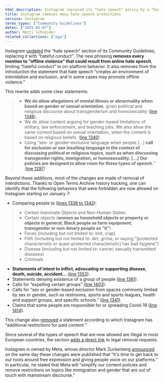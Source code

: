 ```yaml
---
html_description: Instagram replaced its “hate speech” policy by a “hateful conduct” policy on the day of Mark Zuckerberg's announcement to “work with President Trump”, explicitly allowing insults and gender limitations.
title: Instagram removes many hate speech protections
service: Instagram
terms_types: ["Community Guidelines"]
dates: ["2025-01-07"]
author: Matti Schneider
related_collections: ["pga"]
---
```


Instagram [updated](https://github.com/OpenTermsArchive/pga-versions/commit/a90e9d276cda1ca23878fd2b2df7cc066d549c20) the “hate speech” section of its Community Guidelines, replacing it with “hateful conduct”. The new phrasing **removes every mention to “offline violence” that could result from online hate speech**, limiting “hateful conduct” to on-platform behavior. It also removes from the introduction the statement that hate speech “creates an environment of intimidation and exclusion, and in some cases may promote offline violence.”

This rewrite adds some clear statements:

> - **We do allow allegations of mental illness or abnormality when based on gender or sexual orientation**, given political and religious discourse about transgenderism and homosexuality ([line 1346](https://github.com/OpenTermsArchive/pga-versions/commit/a90e9d276cda1ca23878fd2b2df7cc066d549c20#diff-dd1aecfa753374588d9e40f891e39f556b365ad800c9713ef398255bc906aad0R1346)).
> - We do allow content arguing for gender-based limitations of military, law enforcement, and teaching jobs. We also allow the same content based on sexual orientation, when the content is based on religious beliefs. ([line 1340](https://github.com/OpenTermsArchive/pga-versions/commit/a90e9d276cda1ca23878fd2b2df7cc066d549c20#diff-dd1aecfa753374588d9e40f891e39f556b365ad800c9713ef398255bc906aad0R1340)).
> - Using “sex- or gender-exclusive language when people […] **call for exclusion or use insulting language in the context of discussing political or religious topics, such as when discussing transgender rights, immigration, or homosexuality. […] Our policies are designed to allow room for these types of speech.**” ([line 1297](https://github.com/OpenTermsArchive/pga-versions/commit/a90e9d276cda1ca23878fd2b2df7cc066d549c20#diff-dd1aecfa753374588d9e40f891e39f556b365ad800c9713ef398255bc906aad0R1297))

Beyond these additions, most of the changes are made of removal of interdictions. Thanks to Open Terms Archive history tracking, one can identify that the following behaviors that were forbidden are now allowed on Instagram starting on January 7:

- Comparing people to ([lines 1338 to 1342](https://github.com/OpenTermsArchive/pga-versions/commit/a90e9d276cda1ca23878fd2b2df7cc066d549c20#diff-dd1aecfa753374588d9e40f891e39f556b365ad800c9713ef398255bc906aad0L1338-L1342)):
> * Certain Inanimate Objects and Non-Human States:
> * Certain objects (**women as household objects or property or objects in general; Black people as farm equipment; transgender or non-binary people as “it”**)
> * Feces (including but not limited to: shit, crap)
> * Filth (including but not limited to: dirt, grime, or saying "\[protected characteristic or quasi-protected characteristic\] has bad hygiene")
> * Disease (including but not limited to: cancer, sexually transmitted diseases)
> * Criminals
- **Statements of intent to inflict, advocating or supporting disease, death, suicide, accident…** ([line 1353](https://github.com/OpenTermsArchive/pga-versions/commit/a90e9d276cda1ca23878fd2b2df7cc066d549c20#diff-dd1aecfa753374588d9e40f891e39f556b365ad800c9713ef398255bc906aad0L1353)).
- Statements denying existence of a group of people ([line 1361](https://github.com/OpenTermsArchive/pga-versions/commit/a90e9d276cda1ca23878fd2b2df7cc066d549c20#diff-dd1aecfa753374588d9e40f891e39f556b365ad800c9713ef398255bc906aad0L1361)).
- Calls for “expelling certain groups” ([line 1403](https://github.com/OpenTermsArchive/pga-versions/commit/a90e9d276cda1ca23878fd2b2df7cc066d549c20#diff-dd1aecfa753374588d9e40f891e39f556b365ad800c9713ef398255bc906aad0L1403)).
- Calls for “sex or gender-based exclusion from spaces commonly limited by sex or gender, such as restrooms, sports and sports leagues, health and support groups, and specific schools.” ([line 1341](https://github.com/OpenTermsArchive/pga-versions/commit/a90e9d276cda1ca23878fd2b2df7cc066d549c20#diff-dd1aecfa753374588d9e40f891e39f556b365ad800c9713ef398255bc906aad0R1341)).
- Claims that some people are responsible for or spreading Covid-19 ([line 1414](https://github.com/OpenTermsArchive/pga-versions/commit/a90e9d276cda1ca23878fd2b2df7cc066d549c20#diff-dd1aecfa753374588d9e40f891e39f556b365ad800c9713ef398255bc906aad0L1414)).

This change also [removed](https://github.com/OpenTermsArchive/pga-versions/commit/a90e9d276cda1ca23878fd2b2df7cc066d549c20#diff-dd1aecfa753374588d9e40f891e39f556b365ad800c9713ef398255bc906aad0L1317) a statement according to which Instagram has “additional restrictions for paid content.”

Since several of the types of speech that are now allowed are illegal in most European countries, the section [adds a direct link](https://github.com/OpenTermsArchive/pga-versions/commit/a90e9d276cda1ca23878fd2b2df7cc066d549c20#diff-dd1aecfa753374588d9e40f891e39f556b365ad800c9713ef398255bc906aad0R1364) to legal removal requests.

Instagram is owned by Meta, whose director Mark Zuckerberg [announced](https://www.threads.net/@zuck/post/DEhgYx4JbEG) on the same day these changes were published that “it's time to get back to our roots around free expression and giving people voice on our platforms.” In particular, he stated that Meta will “simplify our content policies and remove restrictions on topics like immigration and gender that are out of touch with mainstream discourse.”
